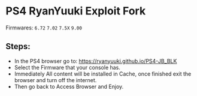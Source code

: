 # PS4 RyanYuuki Exploit Fork
Firmwares: `6.72` `7.02` `7.5X` `9.00`

## Steps:

- In the PS4 browser go to: https://ryanyuuki.github.io/PS4-JB_BLK
- Select the Firmware that your console has.
- Immediately All content will be installed in Cache, once finished exit the browser and turn off the internet.
- Then go back to Access Browser and Enjoy.
